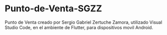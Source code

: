 # Punto-de-Venta-SGZZ
Punto de Venta creado por Sergio Gabriel Zertuche Zamora, utilizado Visual Studio Code, en el ambiente de Flutter, para dispositivos movil Android.
